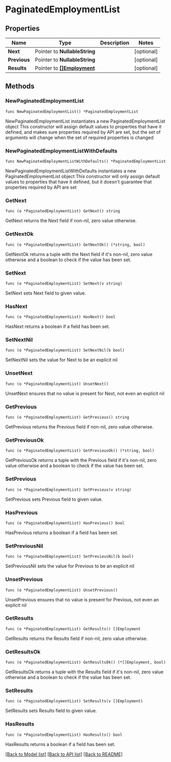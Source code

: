 # PaginatedEmploymentList

## Properties

Name | Type | Description | Notes
------------ | ------------- | ------------- | -------------
**Next** | Pointer to **NullableString** |  | [optional] 
**Previous** | Pointer to **NullableString** |  | [optional] 
**Results** | Pointer to [**[]Employment**](Employment.md) |  | [optional] 

## Methods

### NewPaginatedEmploymentList

`func NewPaginatedEmploymentList() *PaginatedEmploymentList`

NewPaginatedEmploymentList instantiates a new PaginatedEmploymentList object
This constructor will assign default values to properties that have it defined,
and makes sure properties required by API are set, but the set of arguments
will change when the set of required properties is changed

### NewPaginatedEmploymentListWithDefaults

`func NewPaginatedEmploymentListWithDefaults() *PaginatedEmploymentList`

NewPaginatedEmploymentListWithDefaults instantiates a new PaginatedEmploymentList object
This constructor will only assign default values to properties that have it defined,
but it doesn't guarantee that properties required by API are set

### GetNext

`func (o *PaginatedEmploymentList) GetNext() string`

GetNext returns the Next field if non-nil, zero value otherwise.

### GetNextOk

`func (o *PaginatedEmploymentList) GetNextOk() (*string, bool)`

GetNextOk returns a tuple with the Next field if it's non-nil, zero value otherwise
and a boolean to check if the value has been set.

### SetNext

`func (o *PaginatedEmploymentList) SetNext(v string)`

SetNext sets Next field to given value.

### HasNext

`func (o *PaginatedEmploymentList) HasNext() bool`

HasNext returns a boolean if a field has been set.

### SetNextNil

`func (o *PaginatedEmploymentList) SetNextNil(b bool)`

 SetNextNil sets the value for Next to be an explicit nil

### UnsetNext
`func (o *PaginatedEmploymentList) UnsetNext()`

UnsetNext ensures that no value is present for Next, not even an explicit nil
### GetPrevious

`func (o *PaginatedEmploymentList) GetPrevious() string`

GetPrevious returns the Previous field if non-nil, zero value otherwise.

### GetPreviousOk

`func (o *PaginatedEmploymentList) GetPreviousOk() (*string, bool)`

GetPreviousOk returns a tuple with the Previous field if it's non-nil, zero value otherwise
and a boolean to check if the value has been set.

### SetPrevious

`func (o *PaginatedEmploymentList) SetPrevious(v string)`

SetPrevious sets Previous field to given value.

### HasPrevious

`func (o *PaginatedEmploymentList) HasPrevious() bool`

HasPrevious returns a boolean if a field has been set.

### SetPreviousNil

`func (o *PaginatedEmploymentList) SetPreviousNil(b bool)`

 SetPreviousNil sets the value for Previous to be an explicit nil

### UnsetPrevious
`func (o *PaginatedEmploymentList) UnsetPrevious()`

UnsetPrevious ensures that no value is present for Previous, not even an explicit nil
### GetResults

`func (o *PaginatedEmploymentList) GetResults() []Employment`

GetResults returns the Results field if non-nil, zero value otherwise.

### GetResultsOk

`func (o *PaginatedEmploymentList) GetResultsOk() (*[]Employment, bool)`

GetResultsOk returns a tuple with the Results field if it's non-nil, zero value otherwise
and a boolean to check if the value has been set.

### SetResults

`func (o *PaginatedEmploymentList) SetResults(v []Employment)`

SetResults sets Results field to given value.

### HasResults

`func (o *PaginatedEmploymentList) HasResults() bool`

HasResults returns a boolean if a field has been set.


[[Back to Model list]](../README.md#documentation-for-models) [[Back to API list]](../README.md#documentation-for-api-endpoints) [[Back to README]](../README.md)


